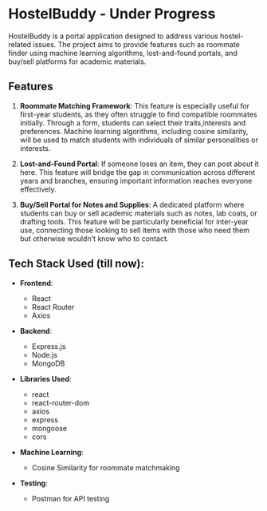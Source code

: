 # HostelBuddy - Under Progress

HostelBuddy is a portal application designed to address various hostel-related issues. 
The project aims to provide features such as roommate finder using machine learning algorithms, lost-and-found portals, and buy/sell platforms for academic materials.

## Features

1. **Roommate Matching Framework**: This feature is especially useful for first-year students, as they often struggle to find compatible roommates initially. Through a form, students can select their traits,interests and  preferences. Machine learning algorithms, including cosine similarity, will be used to match students with individuals of similar personalities or interests.

2. **Lost-and-Found Portal**: If someone loses an item, they can post about it here. This feature will bridge the gap in communication across different years and branches, ensuring important information reaches everyone effectively.

3. **Buy/Sell Portal for Notes and Supplies**: A dedicated platform where students can buy or sell academic materials such as notes, lab coats, or drafting tools. This feature will be particularly beneficial for inter-year use, connecting those looking to sell items with those who need them but otherwise wouldn't know who to contact.

## Tech Stack Used (till now):

- **Frontend**: 
  - React
  - React Router
  - Axios

- **Backend**:
  - Express.js
  - Node.js
  - MongoDB

- **Libraries Used**:
  - react
  - react-router-dom
  - axios
  - express
  - mongoose
  - cors

- **Machine Learning**:
  - Cosine Similarity for roommate matchmaking

- **Testing**:
  - Postman for API testing


